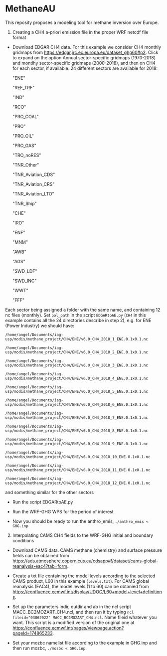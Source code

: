# MethaneAU
This reposity proposes a modeling tool for methane inversion over Europe. 

1. Creating a CH4 a-priori emission file in the proper WRF netcdf file format

- Download EDGAR CH4 data. For this example we consider CH4 monthly gridmaps from https://edgar.jrc.ec.europa.eu/dataset_ghg60#p2. Click to expand on 
the option Annual sector-specific gridmaps (1970-2018) and montlhy sector-specific gridmaps (2000-2018), and then on CH4 for each sector, if 
available. 24 different sectors are available for 2018: 

    "ENE"
    
    "REF_TRF"
    
    "IND"
    
    "RCO"
    
    "PRO_COAL"
    
    "PRO"
    
    "PRO_OIL"
    
    "PRO_GAS"
    
    "TRO_noRES"
    
    "TNR_Other"
    
    "TNR_Aviation_CDS"
    
    "TNR_Aviation_CRS"
    
    "TNR_Aviation_LTO"
    
    "TNR_Ship"
    
    "CHE"
    
    "IRO"
    
    "ENF"
    
    "MNM"
    
    "AWB"
    
    "AGS"
    
    "SWD_LDF"
    
    "SWD_INC"
    
    "WWT"
    
    "FFF"

Each sector being assigned a folder with the same name, and containing 12 nc files (monthly). Set ``pol_path`` in the script ``EDGARtoAE.py`` 
(``CH4`` in this example contains all the 24 directories describe in step 2), e.g. for ENE (Power Industry) we should have:

    /home/angel/Documents/iag-usp/modis/methane_project/CH4/ENE/v6.0_CH4_2018_1_ENE.0.1x0.1.nc

    /home/angel/Documents/iag-usp/modis/methane_project/CH4/ENE/v6.0_CH4_2018_2_ENE.0.1x0.1.nc
    
    /home/angel/Documents/iag-usp/modis/methane_project/CH4/ENE/v6.0_CH4_2018_3_ENE.0.1x0.1.nc
    
    /home/angel/Documents/iag-usp/modis/methane_project/CH4/ENE/v6.0_CH4_2018_4_ENE.0.1x0.1.nc
    
    /home/angel/Documents/iag-usp/modis/methane_project/CH4/ENE/v6.0_CH4_2018_5_ENE.0.1x0.1.nc
    
    /home/angel/Documents/iag-usp/modis/methane_project/CH4/ENE/v6.0_CH4_2018_6_ENE.0.1x0.1.nc
    
    /home/angel/Documents/iag-usp/modis/methane_project/CH4/ENE/v6.0_CH4_2018_7_ENE.0.1x0.1.nc
    
    /home/angel/Documents/iag-usp/modis/methane_project/CH4/ENE/v6.0_CH4_2018_8_ENE.0.1x0.1.nc
    
    /home/angel/Documents/iag-usp/modis/methane_project/CH4/ENE/v6.0_CH4_2018_9_ENE.0.1x0.1.nc
    
    /home/angel/Documents/iag-usp/modis/methane_project/CH4/ENE/v6.0_CH4_2018_10_ENE.0.1x0.1.nc
    
    /home/angel/Documents/iag-usp/modis/methane_project/CH4/ENE/v6.0_CH4_2018_11_ENE.0.1x0.1.nc
    
    /home/angel/Documents/iag-usp/modis/methane_project/CH4/ENE/v6.0_CH4_2018_12_ENE.0.1x0.1.nc

and something similar for the other sectors

- Run the script EDGARtoAE.py

- Run the WRF-GHG WPS for the period of interest

- Now you should be ready to run the anthro_emis, ``./anthro_emis < GHG.inp``

2. Interpolating CAMS CH4 fields to the WRF-GHG initial and boundary conditions 

- Download CAMS data. CAMS methane (chemistry) and surface pressure fields can be obtained from https://ads.atmosphere.copernicus.eu/cdsapp#!/dataset/cams-global-reanalysis-eac4?tab=form.

- Create a txt file containing the model levels according to the selected CAMS product, L60 in this example (``levels.txt``). For CAMS global reanalysis (EAC4), the model levels (1 to 60) can be obtanied from https://confluence.ecmwf.int/display/UDOC/L60+model+level+definitions.

- Set up the parameters indir, outdir and ab in the ncl script MACC_BC2MOZART_CH4.ncl, and then run it by typing ``ncl fileid="03062022" MACC_BC2MOZART_CH4.ncl``. Name fileid whatever you want. This script is a modified version of the original one at https://confluence.ecmwf.int/pages/viewpage.action?pageId=174865233.

- Set your mozbc namelist file according to the example in GHG.inp and then run mozbc, ``./mozbc < GHG.inp``.

